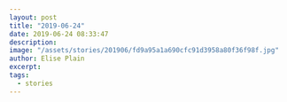 ```yaml
---
layout: post
title: "2019-06-24"
date: 2019-06-24 08:33:47
description: 
image: "/assets/stories/201906/fd9a95a1a690cfc91d3958a80f36f98f.jpg"
author: Elise Plain
excerpt: 
tags: 
  - stories
---
```



<p></p>
